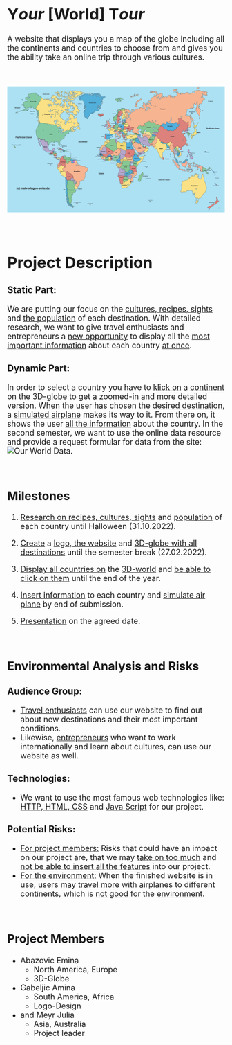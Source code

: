 <font size="4">

# Y*our* [World] T*our*

A website that displays you a map of the globe including all the continents and countries to choose from and gives you the ability take an online trip through various cultures.

<br/>

![Weltkarte](images/Weltkarte.jpg)

<br/>

# **Project Description**

### Static Part:

We are putting our focus on the <u>cultures, recipes, sights</u> and <u>the population</u> of each destination. With detailed research, we want to give travel enthusiasts and entrepreneurs a <u>new opportunity</u> to display all the <u>most important information</u> about each country <u>at once</u>.

### Dynamic Part:

In order to select a country you have to <u>klick on</u> a <u>continent</u> on the <u>3D-globe</u> to get a zoomed-in and more detailed version. When the user has chosen the <u>desired destination</u>, a <u>simulated airplane</u> makes its way to it. From there on, it shows the user <u>all the information</u> about the country.
In the second semester, we want to use the online data resource and provide a request formular for data from the site: ![Our World Data](https://ourworldindata.org/).

<br/>

## **Milestones**

1. <u>Research on recipes, cultures, sights</u> and <u>population</u> of each country until Halloween (31.10.2022).

2. <u>Create</u> a <u>logo, the website</u> and <u>3D-globe with all destinations</u> until the semester break (27.02.2022).

3. <u>Display all countries on</u> the <u>3D-world</u> and <u>be able to click on them</u> until the end of the year.

4. <u>Insert information</u> to each country and <u>simulate air plane</u> by end of submission.

5. <u>Presentation</u> on the agreed date.

<br/>


## **Environmental Analysis and Risks**

### Audience Group:
* <u>Travel enthusiasts</u> can use our website to find out about new destinations and their most important conditions. 
* Likewise, <u>entrepreneurs</u> who want to work internationally and learn about cultures, can use our website as well.

### Technologies:
* We want to use the most famous web technologies like: <u>HTTP, HTML, CSS</u> and <u>Java Script</u> for our project.

### Potential Risks:
* <u>For project members:</u> Risks that could have an impact on our project are, that we may <u>take on too much</u> and <u>not be able to insert all the features</u> into our project.
* <u>For the environment:</u> When the finished website is in use, users may <u>travel more</u> with airplanes to different continents, which is <u>not good</u> for the <u>environment</u>.

<br/>

## **Project Members**

* Abazovic Emina
  * North America, Europe
  * 3D-Globe 
* Gabeljic Amina 
  * South America, Africa
  * Logo-Design
* and Meyr Julia
  * Asia, Australia 
  * Project leader